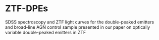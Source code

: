 # ZTF-DPEs
SDSS spectroscopy and ZTF light curves for the double-peaked emitters and broad-line AGN control sample presented in our paper on optically variable double-peaked emitters in ZTF
